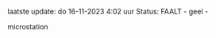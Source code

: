 laatste update: 
do 16-11-2023  4:02   uur 
Status: FAALT - geel - 
<div class="service Y">microstation</div>